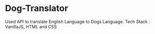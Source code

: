 # Dog-Translator
 Used API to translate English Language to Dogs Language.
 Tech Stack : VanillaJS, HTML and CSS
